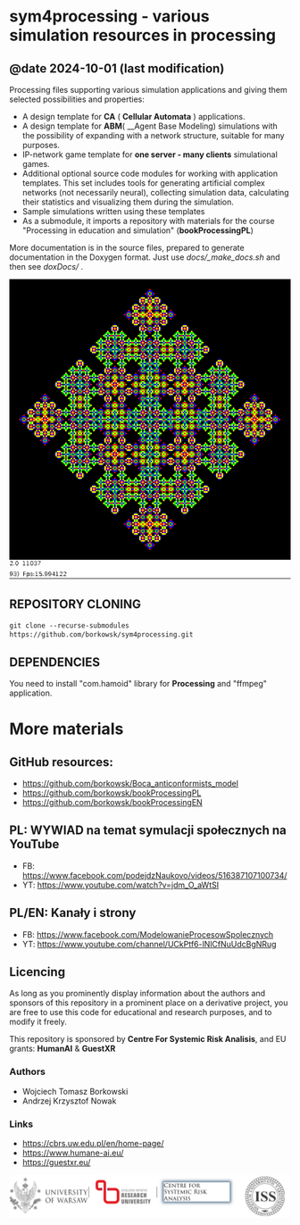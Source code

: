 # sym4processing - various simulation resources in processing
## @date 2024-10-01 (last modification)

Processing files supporting various simulation applications and giving them 
selected possibilities and properties:

* A design template for __CA__ ( __Cellular Automata__ ) applications.
* A design template for __ABM__( __Agent Base Modeling)  simulations with the 
  possibility of expanding with a network structure, suitable for many purposes.
* IP-network game template for **one server - many clients** simulational games.
* Additional optional source code modules for working with application 
  templates. This set includes tools for generating artificial complex networks 
  (not necessarily neural), collecting simulation data, calculating their 
  statistics and visualizing them during the simulation.
* Sample simulations written using these templates
* As a submodule, it imports a repository with materials for the course 
  "Processing in education and simulation" (**bookProcessingPL**)

More documentation is in the source files, prepared to generate documentation 
in the Doxygen format. Just use *docs/_make_docs.sh* and then see *doxDocs/* .

![image](CATemplate/more_docs/CATemplate.000094,00000.PNG)

## REPOSITORY CLONING

```
git clone --recurse-submodules https://github.com/borkowsk/sym4processing.git
```

## DEPENDENCIES

You need to install "com.hamoid" library for **Processing** and "ffmpeg" 
application.

# More materials

## GitHub resources:

* https://github.com/borkowsk/Boca_anticonformists_model
* https://github.com/borkowsk/bookProcessingPL
* https://github.com/borkowsk/bookProcessingEN

## PL: WYWIAD na temat symulacji społecznych na YouTube

* FB: https://www.facebook.com/podejdzNaukovo/videos/516387107100734/
* YT: https://www.youtube.com/watch?v=jdm_O_aWtSI


## PL/EN: Kanały i strony

* FB: https://www.facebook.com/ModelowanieProcesowSpolecznych
* YT: https://www.youtube.com/channel/UCkPtf6-lNlCfNuUdcBgNRug

## Licencing

As long as you prominently display information about the authors 
and sponsors of this repository in a prominent place on a derivative 
project, you are free to use this code for educational and research 
purposes, and to modify it freely.

This repository is sponsored by __Centre For Systemic Risk Analisis__, 
and EU grants: __HumanAI__ & __GuestXR__

### Authors

* Wojciech Tomasz Borkowski
* Andrzej Krzysztof Nowak

### Links

* https://cbrs.uw.edu.pl/en/home-page/
* https://www.humane-ai.eu/
* https://guestxr.eu/

![image](more_docs/Logo-ISS-CBRS-UW.png)




